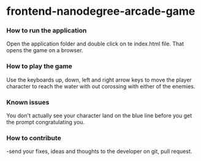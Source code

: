 frontend-nanodegree-arcade-game
===============================

### How to run the application
Open the application folder and double click on te index.html file. That opens the game on a browser.

### How to play the game
Use the keyboards up, down, left and right arrow keys to move the player character to reach the water with out corossing with either of the enemies.

### Known issues
You don't actually see your character land on the blue line before you get the prompt congratulating you. 

### How to contribute
-send your fixes, ideas and thoughts to the developer on git, pull request.  

